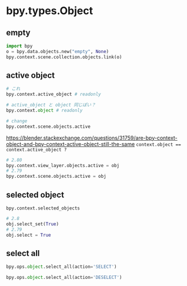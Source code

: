 # bpy.types.Object

## empty
```py
import bpy
o = bpy.data.objects.new("empty", None)
bpy.context.scene.collection.objects.link(o)
```

## active object

```py
# これ
bpy.context.active_object # readonly

# active_object と object 同じぽい？
bpy.context.object # readonly

# change
bpy.context.scene.objects.active
```

https://blender.stackexchange.com/questions/31759/are-bpy-context-object-and-bpy-context-active-object-still-the-same
`context.object == context.active_object ?`

```py
# 2.80
bpy.context.view_layer.objects.active = obj 
# 2.79
bpy.context.scene.objects.active = obj
```

## selected object

`bpy.context.selected_objects`

```py
# 2.8
obj.select_set(True)
# 2.79
obj.select = True
```

## select all

```py
bpy.ops.object.select_all(action='SELECT')

bpy.ops.object.select_all(action='DESELECT')
```

